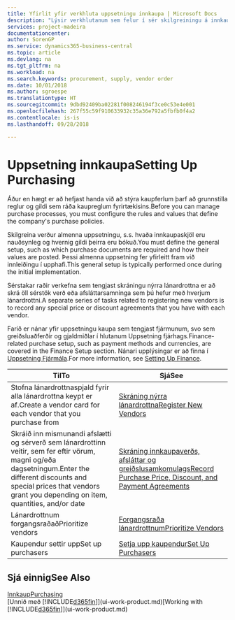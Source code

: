 ```yaml
---
title: Yfirlit yfir verkhluta uppsetningu innkaupa | Microsoft Docs
description: "Lýsir verkhlutanum sem felur í sér skilgreiningu á innkaupastefnu fyrirtækisins og uppsetningu innkaupaferla."
services: project-madeira
documentationcenter: 
author: SorenGP
ms.service: dynamics365-business-central
ms.topic: article
ms.devlang: na
ms.tgt_pltfrm: na
ms.workload: na
ms.search.keywords: procurement, supply, vendor order
ms.date: 10/01/2018
ms.author: sgroespe
ms.translationtype: HT
ms.sourcegitcommit: 9dbd92409ba02281f008246194f3ce0c53e4e001
ms.openlocfilehash: 267f55c59f910633932c35a36e792a5fbfb0f4a2
ms.contentlocale: is-is
ms.lasthandoff: 09/28/2018

---
```

# <a name="setting-up-purchasing"></a><span data-ttu-id="e8a05-103">Uppsetning innkaupa</span><span class="sxs-lookup"><span data-stu-id="e8a05-103">Setting Up Purchasing</span></span>
<span data-ttu-id="e8a05-104">Áður en hægt er að hefjast handa við að stýra kaupferlum þarf að grunnstilla reglur og gildi sem ráða kaupreglum fyrirtækisins.</span><span class="sxs-lookup"><span data-stu-id="e8a05-104">Before you can manage purchase processes, you must configure the rules and values that define the company's purchase policies.</span></span>

<span data-ttu-id="e8a05-105">Skilgreina verður almenna uppsetningu, s.s. hvaða innkaupaskjöl eru nauðsynleg og hvernig gildi þeirra eru bókuð.</span><span class="sxs-lookup"><span data-stu-id="e8a05-105">You must define the general setup, such as which purchase documents are required and how their values are posted.</span></span> <span data-ttu-id="e8a05-106">Þessi almenna uppsetning fer yfirleitt fram við innleiðingu í upphafi.</span><span class="sxs-lookup"><span data-stu-id="e8a05-106">This general setup is typically performed once during the initial implementation.</span></span>

<span data-ttu-id="e8a05-107">Sérstakar raðir verkefna sem tengjast skráningu nýrra lánardrottna er að skrá öll sérstök verð eða afsláttarsamninga sem þú hefur með hverjum lánardrottni.</span><span class="sxs-lookup"><span data-stu-id="e8a05-107">A separate series of tasks related to registering new vendors is to record any special price or discount agreements that you have with each vendor.</span></span>

<span data-ttu-id="e8a05-108">Farið er nánar yfir uppsetningu kaupa sem tengjast fjármunum, svo sem greiðsluaðferðir og gjaldmiðlar í hlutanum Uppsetning fjárhags.</span><span class="sxs-lookup"><span data-stu-id="e8a05-108">Finance-related purchase setup, such as payment methods and currencies, are covered in the Finance Setup section.</span></span> <span data-ttu-id="e8a05-109">Nánari upplýsingar er að finna í [Uppsetning Fjármála](finance-setup-finance.md).</span><span class="sxs-lookup"><span data-stu-id="e8a05-109">For more information, see [Setting Up Finance](finance-setup-finance.md).</span></span>

| <span data-ttu-id="e8a05-110">Til</span><span class="sxs-lookup"><span data-stu-id="e8a05-110">To</span></span> | <span data-ttu-id="e8a05-111">Sjá</span><span class="sxs-lookup"><span data-stu-id="e8a05-111">See</span></span> |
| --- | --- |
| <span data-ttu-id="e8a05-112">Stofna lánardrottnaspjald fyrir alla lánardrottna keypt er af.</span><span class="sxs-lookup"><span data-stu-id="e8a05-112">Create a vendor card for each vendor that you purchase from</span></span>|[<span data-ttu-id="e8a05-113">Skráning nýrra lánardrottna</span><span class="sxs-lookup"><span data-stu-id="e8a05-113">Register New Vendors</span></span>](purchasing-how-register-new-vendors.md) |
| <span data-ttu-id="e8a05-114">Skráið inn mismunandi afslætti og sérverð sem lánardrottinn veitir, sem fer eftir vörum, magni og/eða dagsetningum.</span><span class="sxs-lookup"><span data-stu-id="e8a05-114">Enter the different discounts and special prices that vendors grant you depending on item, quantities, and/or date</span></span> |[<span data-ttu-id="e8a05-115">Skráning innkaupaverðs, afsláttar og greiðslusamkomulags</span><span class="sxs-lookup"><span data-stu-id="e8a05-115">Record Purchase Price, Discount, and Payment Agreements</span></span>](purchasing-how-record-purchase-price-discount-payment-agreements.md) |
| <span data-ttu-id="e8a05-116">Lánardrottnum forgangsraðað</span><span class="sxs-lookup"><span data-stu-id="e8a05-116">Prioritize vendors</span></span> |[<span data-ttu-id="e8a05-117">Forgangsraða lánardrottnum</span><span class="sxs-lookup"><span data-stu-id="e8a05-117">Prioritize Vendors</span></span>](purchasing-how-prioritize-vendors.md) |
| <span data-ttu-id="e8a05-118">Kaupendur settir upp</span><span class="sxs-lookup"><span data-stu-id="e8a05-118">Set up purchasers</span></span> |[<span data-ttu-id="e8a05-119">Setja upp kaupendur</span><span class="sxs-lookup"><span data-stu-id="e8a05-119">Set Up Purchasers</span></span>](purchasing-how-setup-purchasers.md) |

## <a name="see-also"></a><span data-ttu-id="e8a05-120">Sjá einnig</span><span class="sxs-lookup"><span data-stu-id="e8a05-120">See Also</span></span>
[<span data-ttu-id="e8a05-121">Innkaup</span><span class="sxs-lookup"><span data-stu-id="e8a05-121">Purchasing</span></span>](purchasing-manage-purchasing.md)  
<span data-ttu-id="e8a05-122">[Unnið með [!INCLUDE[d365fin](includes/d365fin_md.md)]](ui-work-product.md)</span><span class="sxs-lookup"><span data-stu-id="e8a05-122">[Working with [!INCLUDE[d365fin](includes/d365fin_md.md)]](ui-work-product.md)</span></span>

